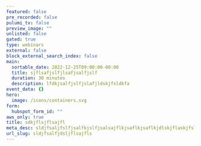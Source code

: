 ```yaml
---
featured: false
pre_recorded: false
pulumi_tv: false
preview_image: ""
unlisted: false
gated: true
type: webinars
external: false
block_external_search_index: false
main:
  sortable_date: 2022-12-25T09:00:00-08:00
  title: sjflsafjslfjlsafjsalfjslf
  duration: 30 minutes
  description: lfdkjsalfjslfjslafjldskjfsldkfa
event_data: {}
hero:
  image: /icons/containers.svg
form:
  hubspot_form_id: ""
aws_only: true
title: sdkjflsjflsajfl
meta_desc: sldjfsaljfslfjsalfkjslfjsalsajflkjsaflkjsaflkjdlskjflaskjfsldkjflaskjflksjfl
url_slug: sldjfsalfjdsljflsajfls
---
```

